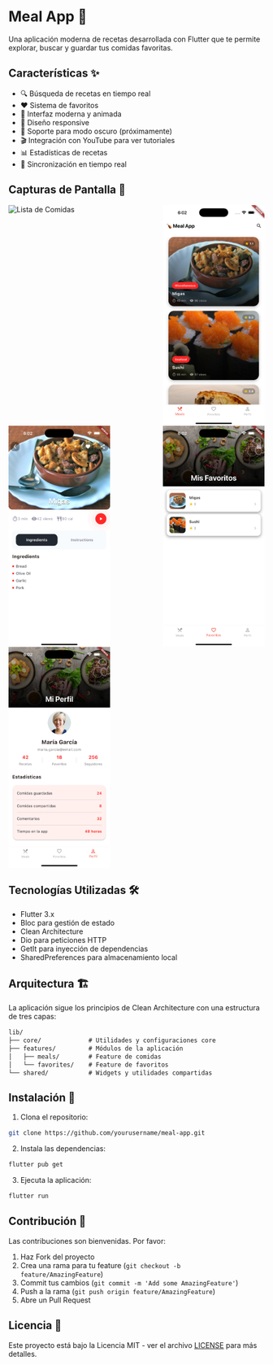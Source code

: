 # Meal App 🍗

Una aplicación moderna de recetas desarrollada con Flutter que te permite explorar, buscar y guardar tus comidas favoritas.

## Características ✨

- 🔍 Búsqueda de recetas en tiempo real
- ❤️ Sistema de favoritos
- 🎨 Interfaz moderna y animada
- 📱 Diseño responsive
- 🌙 Soporte para modo oscuro (próximamente)
- 🎬 Integración con YouTube para ver tutoriales
- 📊 Estadísticas de recetas
- 🔄 Sincronización en tiempo real

## Capturas de Pantalla 📱

<div style="display: flex; justify-content: space-between; flex-wrap: wrap;">
    <img src="assets/ss/Simulator Screenshot - iPhone 16 Pro Max - 2025-04-16 at 18.01.54.png" width="200" alt="Lista de Comidas"/>
    <img src="assets/ss/Simulator Screenshot - iPhone 16 Pro Max - 2025-04-16 at 18.02.03.png" width="200" alt="Detalle de Comida"/>
    <img src="assets/ss/Simulator Screenshot - iPhone 16 Pro Max - 2025-04-16 at 18.02.08.png" width="200" alt="Favoritos Grid"/>
    <img src="assets/ss/Simulator Screenshot - iPhone 16 Pro Max - 2025-04-16 at 18.02.14.png" width="200" alt="Favoritos Lista"/>
    <img src="assets/ss/Simulator Screenshot - iPhone 16 Pro Max - 2025-04-16 at 18.02.19.png" width="200" alt="Búsqueda"/>
</div>

## Tecnologías Utilizadas 🛠️

- Flutter 3.x
- Bloc para gestión de estado
- Clean Architecture
- Dio para peticiones HTTP
- GetIt para inyección de dependencias
- SharedPreferences para almacenamiento local

## Arquitectura 🏗️

La aplicación sigue los principios de Clean Architecture con una estructura de tres capas:

```
lib/
├── core/             # Utilidades y configuraciones core
├── features/         # Módulos de la aplicación
│   ├── meals/        # Feature de comidas
│   └── favorites/    # Feature de favoritos
└── shared/           # Widgets y utilidades compartidas
```

## Instalación 🚀

1. Clona el repositorio:
```bash
git clone https://github.com/yourusername/meal-app.git
```

2. Instala las dependencias:
```bash
flutter pub get
```

3. Ejecuta la aplicación:
```bash
flutter run
```

## Contribución 🤝

Las contribuciones son bienvenidas. Por favor:

1. Haz Fork del proyecto
2. Crea una rama para tu feature (`git checkout -b feature/AmazingFeature`)
3. Commit tus cambios (`git commit -m 'Add some AmazingFeature'`)
4. Push a la rama (`git push origin feature/AmazingFeature`)
5. Abre un Pull Request

## Licencia 📄

Este proyecto está bajo la Licencia MIT - ver el archivo [LICENSE](LICENSE) para más detalles.
